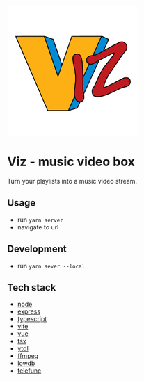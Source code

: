 <img alt="viz" width="300" src="https://github.com/northamerican/viz/blob/master/src/assets/viz-logo.png?raw=true"> 

# Viz - music video box
Turn your playlists into a music video stream.

## Usage
- run `yarn server`
- navigate to url

## Development

- run `yarn sever --local`

## Tech stack
- [node](https://nodejs.org/en)
- [express](https://expressjs.com/)
- [typescript](https://www.typescriptlang.org/)
- [vite](https://vitejs.dev/)
- [vue](https://vuejs.org/)
- [tsx](https://github.com/privatenumber/tsx)
- [ytdl](https://github.com/distubejs/ytdl-core)
- [ffmpeg](https://github.com/eugeneware/ffmpeg-static)
- [lowdb](https://github.com/typicode/lowdb)
- [telefunc](https://github.com/brillout/telefunc)

